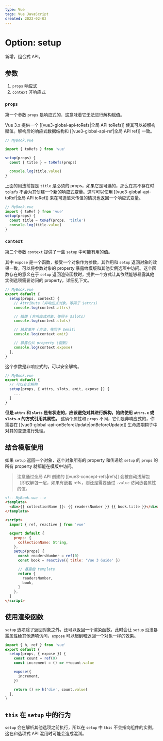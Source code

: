 ```yaml
---
type: Vue
tags: Vue JavaScript
created: 2022-02-02
---
```


# Option: setup

新增。组合式 API。

## 参数

1. `props` 响应式
2. `context` 非响应式

### `props`

第一个参数 `props` 是响应式的，这意味着它无法进行解构赋值。

Vue 3.x 提供一个 [[vue3-global-api-toRefs|全局 API toRefs]] 使其可以被解构赋值。解构后的响应式数据结构和 [[vue3-global-api-ref|全局 API ref]] 一致。

```js
// MyBook.vue

import { toRefs } from 'vue'

setup(props) {
  const { title } = toRefs(props)

  console.log(title.value)
}
```

上面的用法前提是 `title` 是必须的 props，如果它是可选的，那么在其不存在时 `toRefs` 不会为其创建一个新的响应式变量。这时可以使用 [[vue3-global-api-toRef|全局 API toRef]] 来在可选值未传值的情况也返回一个响应式变量。

```js
// MyBook.vue
import { toRef } from 'vue'
setup(props) {
  const title = toRef(props, 'title')
  console.log(title.value)
}
```

### `context`

第二个参数 `context` 提供了一些 `setup` 中可能有用的值。

其中 `expose` 是一个函数，接受一个对象作为参数，其作用和 `setup` 返回对象的效果一致，可以将参数对象的 property 暴露给模版和其他实例选项中访问。这个函数存在的意义在于 `setup` 返回渲染函数时，提供一个方式让其依然能够暴露其他实例选项需要访问的 property。详细见下文。

```js
// MyBook.vue
export default {
  setup(props, context) {
    // Attribute (非响应式对象，等同于 $attrs)
    console.log(context.attrs)

    // 插槽 (非响应式对象，等同于 $slots)
    console.log(context.slots)

    // 触发事件 (方法，等同于 $emit)
    console.log(context.emit)

    // 暴露公共 property (函数)
    console.log(context.expose)
  },
}
```

这个参数是非响应式的，可以安全解构。

```js
// MyBook.vue
export default {
  // 可以安全解构
  setup(props, { attrs, slots, emit, expose }) {
    ...
  }
}
```

**但是 `attrs` 和 `slots` 是有状态的，应该避免对其进行解构，始终使用 `attrs.x` 或 `slots.x` 的方式引用其属性。** 这俩个属性和 `props` 不同，它们是非响应式的，你需要在 [[vue3-global-api-onBeforeUpdate|onBeforeUpdate]] 生命周期钩子中对其的变更进行处理。

## 结合模版使用

如果 `setup` 返回一个对象，这个对象所有的 property 和传递给 `setup` 的 `props` 的所有 property 就都能在模版中访问。

> 注意通过全局 API 创建的 [[vue3-concept-refs|refs]] 会被自动浅解包（即仅解包一层，如果有嵌套 refs，则还是需要通过 `.value` 访问嵌套属性的值。

```html
<!-- MyBook.vue -->
<template>
  <div>{{ collectionName }}: {{ readersNumber }} {{ book.title }}</div>
</template>

<script>
  import { ref, reactive } from 'vue'

  export default {
    props: {
      collectionName: String,
    },
    setup(props) {
      const readersNumber = ref(0)
      const book = reactive({ title: 'Vue 3 Guide' })

      // 暴露给 template
      return {
        readersNumber,
        book,
      }
    },
  }
</script>
```

## 使用渲染函数

`setup` 选项除了返回对象之外，还可以返回一个渲染函数。此时会让 `setup` 没法暴露属性给其他选项访问，`expose` 可以起到和返回一个对象一样的效果。

```js
import { h, ref } from 'vue'
export default {
  setup(props, { expose }) {
    const count = ref(0)
    const increment = () => ++count.value

    expose({
      increment,
    })

    return () => h('div', count.value)
  },
}
```

## `this` 在 `setup` 中的行为

`setup` 会在解析其他选项之前执行，所以在 `setup` 中 `this` 不会指向组件的实例。这在和选项式 API 混用时可能会造成混淆。
